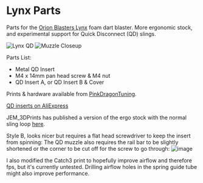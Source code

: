 # Lynx Parts
Parts for the [Orion Blasters Lynx](https://orionblasters.com/lynx/) foam dart blaster. More ergonomic stock, and experimental support for Quick Disconnect (QD) slings.

![Lynx QD](https://user-images.githubusercontent.com/7078138/119494763-5ee8e080-bcfd-11eb-8e02-7524733fba52.PNG)
![Muzzle Closeup](https://user-images.githubusercontent.com/7078138/119494774-60b2a400-bcfd-11eb-8f29-634c7995671d.PNG)

Parts List:
* Metal QD Insert
* M4 x 14mm pan head screw & M4 nut
* QD Insert A, or QD Insert B & Cover

Prints & hardware available from [PinkDragonTuning](https://www.etsy.com/shop/PinkDragonTuning).

[QD inserts on AliExpress](https://www.aliexpress.com/item/4000369977981.html)

JEM_3DPrints has published a version of the ergo stock with the normal sling loop [here](https://www.thingiverse.com/thing:4759423).


Style B, looks nicer but requires a flat head screwdriver to keep the insert from spinning:
The QD muzzle also requires the rail bar to be slightly shortened or the corner to be cut off for the screw to go through:
![image](https://user-images.githubusercontent.com/7078138/119494573-29dc8e00-bcfd-11eb-9a0f-45c7f99bdcda.png)

I also modified the Catch3 print to hopefully improve airflow and therefore fps, but it's currently untested. Drilling airflow holes in the spring guide tube might also improve performance.